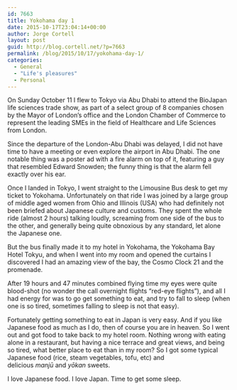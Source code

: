 ```yaml
---
id: 7663
title: Yokohama day 1
date: 2015-10-17T23:04:14+00:00
author: Jorge Cortell
layout: post
guid: http://blog.cortell.net/?p=7663
permalink: /blog/2015/10/17/yokohama-day-1/
categories:
  - General
  - "Life's pleasures"
  - Personal
---
```


  
On Sunday October 11 I flew to Tokyo via Abu Dhabi to attend the BioJapan life sciences trade show, as part of a select group of 8 companies chosen by the Mayor of London’s office and the London Chamber of Commerce to represent the leading SMEs in the field of Healthcare and Life Sciences from London.

Since the departure of the London-Abu Dhabi was delayed, I did not have time to have a meeting or even explore the airport in Abu Dhabi. The one notable thing was a poster ad with a fire alarm on top of it, featuring a guy that resembled Edward Snowden; the funny thing is that the alarm fell exactly over his ear.

Once I landed in Tokyo, I went straight to the Limousine Bus desk to get my ticket to Yokohama. Unfortunately on that ride I was joined by a large group of middle aged women from Ohio and Illinois (USA) who had definitely not been briefed about Japanese culture and customs. They spent the whole ride (almost 2 hours) talking loudly, screaming from one side of the bus to the other, and generally being quite obnoxious by any standard, let alone the Japanese one.

But the bus finally made it to my hotel in Yokohama, the Yokohama Bay Hotel Tokyu, and when I went into my room and opened the curtains I discovered I had an amazing view of the bay, the Cosmo Clock 21 and the promenade.

After 19 hours and 47 minutes combined flying time my eyes were quite blood-shot (no wonder the call overnight flights “red-eye flights”), and all I had energy for was to go get something to eat, and try to fall to sleep (when one is so tired, sometimes falling to sleep is not that easy).

Fortunately getting something to eat in Japan is very easy. And if you like Japanese food as much as I do, then of course you are in heaven. So I went out and got food to take back to my hotel room. Nothing wrong with eating alone in a restaurant, but having a nice terrace and great views, and being so tired, what better place to eat than in my room? So I got some typical Japanese food (rice, steam vegetables, tofu, etc) and delicious _manjū_ and _yōkan_ sweets.

I love Japanese food. I love Japan. Time to get some sleep.